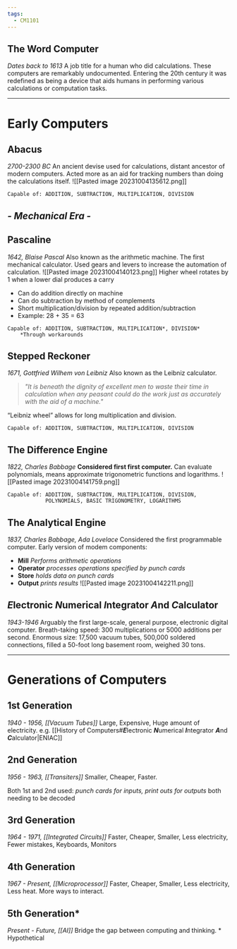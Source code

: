 ```yaml
---
tags:
  - CM1101
---
```

## The Word Computer
*Dates back to 1613*
A job title for a human who did calculations. These computers are remarkably undocumented.
Entering the 20th century it was redefined as being a device that aids humans in performing various calculations or computation tasks.

---
# Early Computers
## Abacus
*2700-2300 BC*
An ancient devise used for calculations, distant ancestor of modern computers. Acted more as an aid for tracking numbers than doing the calculations itself.
![[Pasted image 20231004135612.png]]
```
Capable of: ADDITION, SUBTRACTION, MULTIPLICATION, DIVISION
```
## *- Mechanical Era -*
## Pascaline
*1642, Blaise Pascal*
Also known as the arithmetic machine. The first mechanical calculator. Used gears and levers to increase the automation of calculation.
![[Pasted image 20231004140123.png]]
Higher wheel rotates by 1 when a lower dial produces a carry
-  Can do addition directly on machine
-  Can do subtraction by method of complements
-  Short multiplication/division by repeated addition/subtraction
-  Example: 28 + 35 = 63

```
Capable of: ADDITION, SUBTRACTION, MULTIPLICATION*, DIVISION*
	*Through workarounds
```
## Stepped Reckoner
*1671, Gottfried Wilhem von Leibniz*
Also known as the Leibniz calculator.

> *"It is beneath the dignity of excellent men to waste their time in calculation when any peasant could do the work just as accurately with the aid of a machine."*

“Leibniz wheel” allows for long multiplication and division.

```
Capable of: ADDITION, SUBTRACTION, MULTIPLICATION, DIVISION
```
## The Difference Engine
*1822, Charles Babbage*
**Considered first first computer.** Can evaluate polynomials, means approximate trigonometric functions and logarithms.
![[Pasted image 20231004141759.png]]

```
Capable of: ADDITION, SUBTRACTION, MULTIPLICATION, DIVISION,
			POLYNOMIALS, BASIC TRIGONOMETRY, LOGARITHMS
```
## The Analytical Engine
*1837, Charles Babbage, Ada Lovelace*
Considered the first programmable computer. Early version of modem components:
-  **Mill** *Performs arithmetic operations*
-  **Operator** *processes operations specified by punch cards*
-  **Store** *holds data on punch cards*
-  **Output** *prints results*
![[Pasted image 20231004142211.png]]
## ***E***lectronic ***N***umerical ***I***ntegrator ***A***nd ***C***alculator
*1943-1946*
Arguably the first large-scale, general purpose, electronic digital computer.
Breath-taking speed: 300 multiplications or 5000 additions per second.
Enormous size: 17,500 vacuum tubes, 500,000 soldered connections, filled a 50-foot long basement room, weighed 30 tons.

---
# Generations of Computers
## 1st Generation
*1940 - 1956, [[Vacuum Tubes]]*
Large, Expensive, Huge amount of electricity.
e.g. [[History of Computers#***E***lectronic ***N***umerical ***I***ntegrator ***A***nd ***C***alculator|ENIAC]]
## 2nd Generation
*1956 - 1963, [[Transiters]]*
Smaller, Cheaper, Faster.

Both 1st and 2nd used: *punch cards for inputs, print outs for outputs* both needing to be decoded
## 3rd Generation
*1964 - 1971, [[Integrated Circuits]]*
Faster, Cheaper, Smaller, Less electricity, Fewer mistakes, Keyboards, Monitors
## 4th Generation
*1967 - Present, [[Microprocessor]]*
Faster, Cheaper, Smaller, Less electricity, Less heat.
More ways to interact.
## 5th Generation\*
*Present - Future, [[AI]]*
Bridge the gap between computing and thinking.
\* Hypothetical
